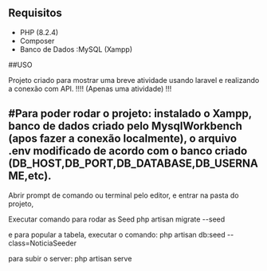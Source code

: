 ## Requisitos

- PHP (8.2.4)
- Composer
- Banco de Dados :MySQL (Xampp)

##USO

Projeto criado para mostrar uma breve atividade usando laravel e realizando a conexão com API.
!!!! (Apenas uma atividade)  !!!

#Para poder rodar o projeto:
instalado o Xampp, 
banco de dados criado pelo MysqlWorkbench (apos fazer a conexão localmente), 
o arquivo .env modificado de acordo com o banco criado (DB_HOST,DB_PORT,DB_DATABASE,DB_USERNAME,etc).
-------------------------------
Abrir prompt de comando ou terminal pelo editor, e entrar na pasta do projeto,

Executar comando para rodar as Seed
php artisan migrate --seed

e para popular a tabela, executar o comando:
php artisan db:seed --class=NoticiaSeeder

para subir o server:
php artisan serve
